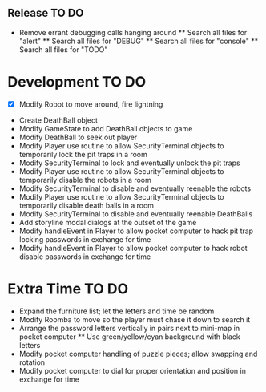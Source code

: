 ## Release TO DO
* Remove errant debugging calls hanging around
** Search all files for "alert"
** Search all files for "DEBUG"
** Search all files for "console"
** Search all files for "TODO"

# Development TO DO
* [X] Modify Robot to move around, fire lightning
* Create DeathBall object
* Modify GameState to add DeathBall objects to game
* Modify DeathBall to seek out player
* Modify Player use routine to allow SecurityTerminal objects to temporarily lock the pit traps in a room
* Modify SecurityTerminal to lock and eventually unlock the pit traps
* Modify Player use routine to allow SecurityTerminal objects to temporarily disable the robots in a room
* Modify SecurityTerminal to disable and eventually reenable the robots
* Modify Player use routine to allow SecurityTerminal objects to temporarily disable death balls in a room
* Modify SecurityTerminal to disable and eventually reenable DeathBalls
* Add storyline modal dialogs at the outset of the game
* Modify handleEvent in Player to allow pocket computer to hack pit trap locking passwords in exchange for time
* Modify handleEvent in Player to allow pocket computer to hack robot disable passwords in exchange for time

# Extra Time TO DO
* Expand the furniture list; let the letters and time be random
* Modify Roomba to move so the player must chase it down to search it
* Arrange the password letters vertically in pairs next to mini-map in pocket computer
** Use green/yellow/cyan background with black letters
* Modify pocket computer handling of puzzle pieces; allow swapping and rotation
* Modify pocket computer to dial for proper orientation and position in exchange for time
